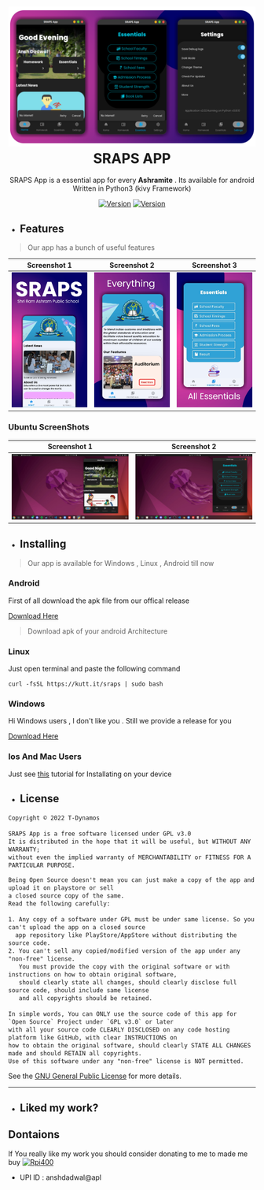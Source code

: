 <h1 align="center">
  <img src="img/main.png" width="600px"/><br/>
  SRAPS APP
</h1>

<p align="center">SRAPS App is a essential app for every <b>Ashramite</b> . Its available for android Written in Python3 (kivy Framework)
</p>
<p align="center">
<a href="https://github.com/T-Dynamos"><img title="Version" src="https://forthebadge.com/images/badges/made-with-python.svg"></a>
<a href="https://github.com/T-Dynamos"><img title="Version" src="https://forthebadge.com/images/badges/built-with-love.svg"></a>
</p>
<p align="center">
</p>

* ## Features

> Our app has a bunch of useful features 


| Screenshot 1 | Screenshot 2	| Screenshot 3 |
| --------------  | ------------- | ----------- |
|![Index](img/1.jpg)|![f](img/2.jpg)|![i](img/3.jpg)

### Ubuntu ScreenShots

|  Screenshot 1	| Screenshot 2 |
| --------------  | ------------- | 
|![Index](img/ub1.png)|![f](img/ub2.png)


* ## Installing

> Our app is available for Windows , Linux , Android till now

### Android 

First of all download the apk file from our offical release

[Download Here](https://github.com/T-Dynamos/SRAPS-App/releases)
> Download apk of your android Architecture

### Linux

Just open terminal and paste the following command
```
curl -fsSL https://kutt.it/sraps | sudo bash
```

### Windows

Hi Windows users , I don't like you . Still we provide a release for you

[Download Here](https://github.com/T-Dynamos/SRAPS-App/releases)

### Ios And Mac Users 

Just see [this](https://youtu.be/dQw4w9WgXcQ) tutorial for Installating on your device 

* ## License

```
Copyright © 2022 T-Dynamos 

SRAPS App is a free software licensed under GPL v3.0
It is distributed in the hope that it will be useful, but WITHOUT ANY WARRANTY;
without even the implied warranty of MERCHANTABILITY or FITNESS FOR A PARTICULAR PURPOSE.
```
```
Being Open Source doesn't mean you can just make a copy of the app and upload it on playstore or sell
a closed source copy of the same.
Read the following carefully:

1. Any copy of a software under GPL must be under same license. So you can't upload the app on a closed source
  app repository like PlayStore/AppStore without distributing the source code.
2. You can't sell any copied/modified version of the app under any "non-free" license.
   You must provide the copy with the original software or with instructions on how to obtain original software,
   should clearly state all changes, should clearly disclose full source code, should include same license
   and all copyrights should be retained.

In simple words, You can ONLY use the source code of this app for `Open Source` Project under `GPL v3.0` or later
with all your source code CLEARLY DISCLOSED on any code hosting platform like GitHub, with clear INSTRUCTIONS on
how to obtain the original software, should clearly STATE ALL CHANGES made and should RETAIN all copyrights.
Use of this software under any "non-free" license is NOT permitted.
```

See the [GNU General Public License](https://github.com/Sangwan5688/BlackHole/blob/main/LICENSE) for more details.

---

* ## Liked my work?


## Dontaions

If You really like my work you should consider donating to me to made me buy [![Rpi400](https://raw.githubusercontent.com/T-Dynamos/T-Dynamos/main/bapp/20220402_114517.png)](https://www.electronicscomp.com/raspberry-pi-400-personal-keyboard-computer-kit)
* UPI ID : anshdadwal@apl
